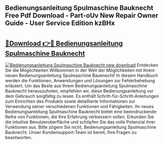 ## Bedienungsanleitung Spulmaschine Bauknecht Free Pdf Download - Part-oUv New Repair Owner Guide - User Service Edition kzBHx

# <h2><a href="http://df52wxy.blite.top/?on=Bedienungsanleitung+Spulmaschine+Bauknecht">🔗Download 👉🔴 Bedienungsanleitung Spulmaschine Bauknecht</a></h2>

[![Bedienungsanleitung Spulmaschine Bauknecht new download](https://i.imgur.com/lujVjoI.png)](http://df52wxy.blite.top/?on=Bedienungsanleitung+Spulmaschine+Bauknecht)
Entdecken Sie die Möglichkeiten Willkommen in der Welt der Möglichkeiten mit Ihrem neuen Bedienungsanleitung Spulmaschine Bauknecht! In diesem Handbuch werden die Funktionen, Anwendungen und Lösungen zur Fehlerbehebung erläutert. Um das Beste aus Ihrem Bedienungsanleitung Spulmaschine Bauknecht herauszuholen, empfehlen wir, diese Bedienungsanleitung vor dem Gebrauch sorgfältig zu lesen. Es enthält Schritt-für-Schritt-Anleitungen zum Einrichten des Produkts sowie detaillierte Informationen zur Verwendung seiner verschiedenen Funktionen und Fähigkeiten. Ihr neues Bedienungsanleitung Spulmaschine Bauknecht bietet eine beeindruckende Reihe von Funktionen, die Ihre Erfahrung verbessern sollen. Erkunden Sie die intuitive Benutzeroberfläche und schöpfen Sie das volle Potenzial ihrer Funktionen aus. Bitte zögern Sie nicht, Bedienungsanleitung Spulmaschine Bauknecht. Unser Kundensupport-Team ist bereit, Ihre Fragen zu beantworten.
